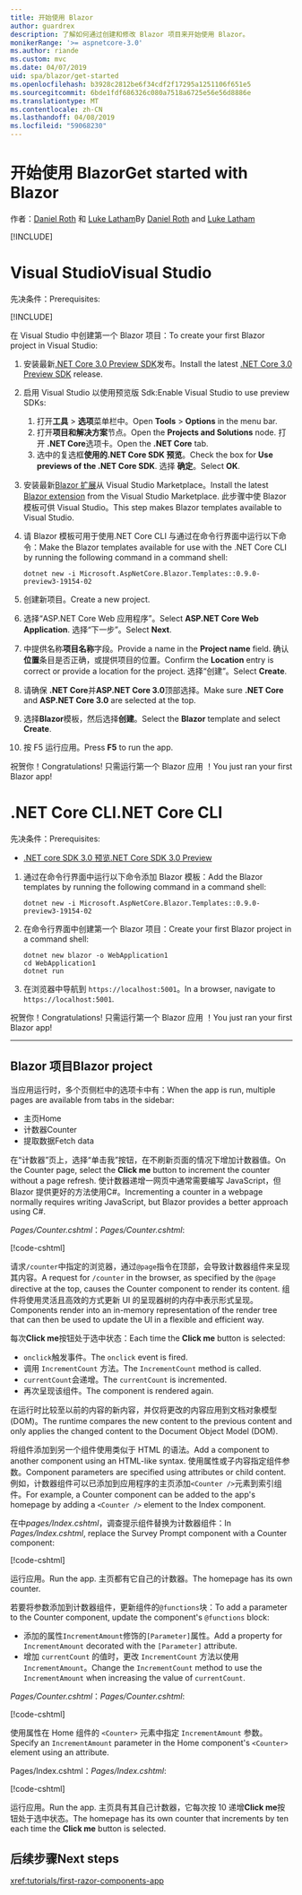 ```yaml
---
title: 开始使用 Blazor
author: guardrex
description: 了解如何通过创建和修改 Blazor 项目来开始使用 Blazor。
monikerRange: '>= aspnetcore-3.0'
ms.author: riande
ms.custom: mvc
ms.date: 04/07/2019
uid: spa/blazor/get-started
ms.openlocfilehash: b3928c2812be6f34cdf2f17295a1251106f651e5
ms.sourcegitcommit: 6bde1fdf686326c080a7518a6725e56e56d8886e
ms.translationtype: MT
ms.contentlocale: zh-CN
ms.lasthandoff: 04/08/2019
ms.locfileid: "59068230"
---
```

# <a name="get-started-with-blazor"></a><span data-ttu-id="4a3d2-103">开始使用 Blazor</span><span class="sxs-lookup"><span data-stu-id="4a3d2-103">Get started with Blazor</span></span>

<span data-ttu-id="4a3d2-104">作者：[Daniel Roth](https://github.com/danroth27) 和 [Luke Latham](https://github.com/guardrex)</span><span class="sxs-lookup"><span data-stu-id="4a3d2-104">By [Daniel Roth](https://github.com/danroth27) and [Luke Latham](https://github.com/guardrex)</span></span>

[!INCLUDE[](~/includes/razor-components-preview-notice.md)]

# [<a name="visual-studio"></a><span data-ttu-id="4a3d2-105">Visual Studio</span><span class="sxs-lookup"><span data-stu-id="4a3d2-105">Visual Studio</span></span>](#tab/visual-studio)

<span data-ttu-id="4a3d2-106">先决条件：</span><span class="sxs-lookup"><span data-stu-id="4a3d2-106">Prerequisites:</span></span>

[!INCLUDE[](~/includes/net-core-prereqs-vs-3.0.md)]

<span data-ttu-id="4a3d2-107">在 Visual Studio 中创建第一个 Blazor 项目：</span><span class="sxs-lookup"><span data-stu-id="4a3d2-107">To create your first Blazor project in Visual Studio:</span></span>

1. <span data-ttu-id="4a3d2-108">安装最新[.NET Core 3.0 Preview SDK](https://dotnet.microsoft.com/download/dotnet-core/3.0)发布。</span><span class="sxs-lookup"><span data-stu-id="4a3d2-108">Install the latest [.NET Core 3.0 Preview SDK](https://dotnet.microsoft.com/download/dotnet-core/3.0) release.</span></span>
1. <span data-ttu-id="4a3d2-109">启用 Visual Studio 以使用预览版 Sdk:</span><span class="sxs-lookup"><span data-stu-id="4a3d2-109">Enable Visual Studio to use preview SDKs:</span></span>
   1. <span data-ttu-id="4a3d2-110">打开**工具** > **选项**菜单栏中。</span><span class="sxs-lookup"><span data-stu-id="4a3d2-110">Open **Tools** > **Options** in the menu bar.</span></span>
   1. <span data-ttu-id="4a3d2-111">打开**项目和解决方案**节点。</span><span class="sxs-lookup"><span data-stu-id="4a3d2-111">Open the **Projects and Solutions** node.</span></span> <span data-ttu-id="4a3d2-112">打开 **.NET Core**选项卡。</span><span class="sxs-lookup"><span data-stu-id="4a3d2-112">Open the **.NET Core** tab.</span></span>
   1. <span data-ttu-id="4a3d2-113">选中的复选框**使用的.NET Core SDK 预览**。</span><span class="sxs-lookup"><span data-stu-id="4a3d2-113">Check the box for **Use previews of the .NET Core SDK**.</span></span> <span data-ttu-id="4a3d2-114">选择 **确定**。</span><span class="sxs-lookup"><span data-stu-id="4a3d2-114">Select **OK**.</span></span>
1. <span data-ttu-id="4a3d2-115">安装最新[Blazor 扩展](https://go.microsoft.com/fwlink/?linkid=870389)从 Visual Studio Marketplace。</span><span class="sxs-lookup"><span data-stu-id="4a3d2-115">Install the latest [Blazor extension](https://go.microsoft.com/fwlink/?linkid=870389) from the Visual Studio Marketplace.</span></span> <span data-ttu-id="4a3d2-116">此步骤中使 Blazor 模板可供 Visual Studio。</span><span class="sxs-lookup"><span data-stu-id="4a3d2-116">This step makes Blazor templates available to Visual Studio.</span></span>
1. <span data-ttu-id="4a3d2-117">请 Blazor 模板可用于使用.NET Core CLI 与通过在命令行界面中运行以下命令：</span><span class="sxs-lookup"><span data-stu-id="4a3d2-117">Make the Blazor templates available for use with the .NET Core CLI by running the following command in a command shell:</span></span>

   ```console
   dotnet new -i Microsoft.AspNetCore.Blazor.Templates::0.9.0-preview3-19154-02
   ```
1. <span data-ttu-id="4a3d2-118">创建新项目。</span><span class="sxs-lookup"><span data-stu-id="4a3d2-118">Create a new project.</span></span>
1. <span data-ttu-id="4a3d2-119">选择“ASP.NET Core Web 应用程序”。</span><span class="sxs-lookup"><span data-stu-id="4a3d2-119">Select **ASP.NET Core Web Application**.</span></span> <span data-ttu-id="4a3d2-120">选择“下一步”。</span><span class="sxs-lookup"><span data-stu-id="4a3d2-120">Select **Next**.</span></span>
1. <span data-ttu-id="4a3d2-121">中提供名称**项目名称**字段。</span><span class="sxs-lookup"><span data-stu-id="4a3d2-121">Provide a name in the **Project name** field.</span></span> <span data-ttu-id="4a3d2-122">确认**位置**条目是否正确，或提供项目的位置。</span><span class="sxs-lookup"><span data-stu-id="4a3d2-122">Confirm the **Location** entry is correct or provide a location for the project.</span></span> <span data-ttu-id="4a3d2-123">选择“创建”。</span><span class="sxs-lookup"><span data-stu-id="4a3d2-123">Select **Create**.</span></span>
1. <span data-ttu-id="4a3d2-124">请确保 **.NET Core**并**ASP.NET Core 3.0**顶部选择。</span><span class="sxs-lookup"><span data-stu-id="4a3d2-124">Make sure **.NET Core** and **ASP.NET Core 3.0** are selected at the top.</span></span>
1. <span data-ttu-id="4a3d2-125">选择**Blazor**模板，然后选择**创建**。</span><span class="sxs-lookup"><span data-stu-id="4a3d2-125">Select the **Blazor** template and select **Create**.</span></span>
1. <span data-ttu-id="4a3d2-126">按 F5  运行应用。</span><span class="sxs-lookup"><span data-stu-id="4a3d2-126">Press **F5** to run the app.</span></span>

<span data-ttu-id="4a3d2-127">祝贺你！</span><span class="sxs-lookup"><span data-stu-id="4a3d2-127">Congratulations!</span></span> <span data-ttu-id="4a3d2-128">只需运行第一个 Blazor 应用 ！</span><span class="sxs-lookup"><span data-stu-id="4a3d2-128">You just ran your first Blazor app!</span></span>

<!--

# [Visual Studio Code](#tab/visual-studio-code)

Prerequisites:

[!INCLUDE[](~/includes/net-core-prereqs-vsc-3.0.md)]

To create your first Blazor project in Visual Studio Code:

1. Execute the following command in a command shell:

   ```console
   dotnet new blazor -o WebApplication1
   ```

1. Open the *WebApplication1* folder in Visual Studio Code.

1. Visual Studio code offers to create assets to build and debug the app, which includes the *tasks.json* and *launch.json* files. Select **Yes** to add the assets.

1. Execute the app using the Visual Studio Code debugger.

1. In a browser, navigate to `https://localhost:5001`.

Congratulations! You just ran your first Blazor app!

# [Visual Studio for Mac](#tab/visual-studio-mac)

.NET Core 3.0 will be supported with Visual Studio for Mac version 8.0 or later. Visual Studio for Mac version 8.0 Preview isn't available at this time.

Use the [.NET Core CLI version of this topic](xref:razor-components/get-started?tabs=netcore-cli) on macOS.

[!INCLUDE[](~/includes/net-core-prereqs-mac-3.0.md)]

To create your first project Blazor project in Visual Studio for Mac:

1. Select **File** > **New Solution** or **New Project**.
1. In the sidebar, select **.NET Core** > **App**.
1. Select **Blazor** and select **Next**.
1. The **Target Framework** defaults to **.NET Core 3.0**. Select **Next**.
1. In the **Project Name** field, enter `WebApplication1`. Select **Create**.
1. Select **Run** > **Run Without Debugging** to run the app *without the debugger*. Running with the debugger isn't supported at this time.

Congratulations! You just ran your first Blazor app!
-->

# [<a name="net-core-cli"></a><span data-ttu-id="4a3d2-129">.NET Core CLI</span><span class="sxs-lookup"><span data-stu-id="4a3d2-129">.NET Core CLI</span></span>](#tab/netcore-cli/)

<span data-ttu-id="4a3d2-130">先决条件：</span><span class="sxs-lookup"><span data-stu-id="4a3d2-130">Prerequisites:</span></span>

* [<span data-ttu-id="4a3d2-131">.NET core SDK 3.0 预览</span><span class="sxs-lookup"><span data-stu-id="4a3d2-131">.NET Core SDK 3.0 Preview</span></span>](https://dotnet.microsoft.com/download/dotnet-core/3.0)

1. <span data-ttu-id="4a3d2-132">通过在命令行界面中运行以下命令添加 Blazor 模板：</span><span class="sxs-lookup"><span data-stu-id="4a3d2-132">Add the Blazor templates by running the following command in a command shell:</span></span>

   ```console
   dotnet new -i Microsoft.AspNetCore.Blazor.Templates::0.9.0-preview3-19154-02
   ```

1. <span data-ttu-id="4a3d2-133">在命令行界面中创建第一个 Blazor 项目：</span><span class="sxs-lookup"><span data-stu-id="4a3d2-133">Create your first Blazor project in a command shell:</span></span>

   ```console
   dotnet new blazor -o WebApplication1
   cd WebApplication1
   dotnet run
   ```

1. <span data-ttu-id="4a3d2-134">在浏览器中导航到 `https://localhost:5001`。</span><span class="sxs-lookup"><span data-stu-id="4a3d2-134">In a browser, navigate to `https://localhost:5001`.</span></span>

<span data-ttu-id="4a3d2-135">祝贺你！</span><span class="sxs-lookup"><span data-stu-id="4a3d2-135">Congratulations!</span></span> <span data-ttu-id="4a3d2-136">只需运行第一个 Blazor 应用 ！</span><span class="sxs-lookup"><span data-stu-id="4a3d2-136">You just ran your first Blazor app!</span></span>

---

## <a name="blazor-project"></a><span data-ttu-id="4a3d2-137">Blazor 项目</span><span class="sxs-lookup"><span data-stu-id="4a3d2-137">Blazor project</span></span>

<span data-ttu-id="4a3d2-138">当应用运行时，多个页侧栏中的选项卡中有：</span><span class="sxs-lookup"><span data-stu-id="4a3d2-138">When the app is run, multiple pages are available from tabs in the sidebar:</span></span>

* <span data-ttu-id="4a3d2-139">主页</span><span class="sxs-lookup"><span data-stu-id="4a3d2-139">Home</span></span>
* <span data-ttu-id="4a3d2-140">计数器</span><span class="sxs-lookup"><span data-stu-id="4a3d2-140">Counter</span></span>
* <span data-ttu-id="4a3d2-141">提取数据</span><span class="sxs-lookup"><span data-stu-id="4a3d2-141">Fetch data</span></span>

<span data-ttu-id="4a3d2-142">在“计数器”页上，选择“单击我”按钮，在不刷新页面的情况下增加计数器值。</span><span class="sxs-lookup"><span data-stu-id="4a3d2-142">On the Counter page, select the **Click me** button to increment the counter without a page refresh.</span></span> <span data-ttu-id="4a3d2-143">使计数器递增一网页中通常需要编写 JavaScript，但 Blazor 提供更好的方法使用C#。</span><span class="sxs-lookup"><span data-stu-id="4a3d2-143">Incrementing a counter in a webpage normally requires writing JavaScript, but Blazor provides a better approach using C#.</span></span>

<span data-ttu-id="4a3d2-144">*Pages/Counter.cshtml*：</span><span class="sxs-lookup"><span data-stu-id="4a3d2-144">*Pages/Counter.cshtml*:</span></span>

[!code-cshtml[](get-started/samples_snapshot/3.x/Counter1.cshtml)]

<span data-ttu-id="4a3d2-145">请求`/counter`中指定的浏览器，通过`@page`指令在顶部，会导致计数器组件来呈现其内容。</span><span class="sxs-lookup"><span data-stu-id="4a3d2-145">A request for `/counter` in the browser, as specified by the `@page` directive at the top, causes the Counter component to render its content.</span></span> <span data-ttu-id="4a3d2-146">组件将使用灵活且高效的方式更新 UI 的呈现器树的内存中表示形式呈现。</span><span class="sxs-lookup"><span data-stu-id="4a3d2-146">Components render into an in-memory representation of the render tree that can then be used to update the UI in a flexible and efficient way.</span></span>

<span data-ttu-id="4a3d2-147">每次**Click me**按钮处于选中状态：</span><span class="sxs-lookup"><span data-stu-id="4a3d2-147">Each time the **Click me** button is selected:</span></span>

* <span data-ttu-id="4a3d2-148">`onclick`触发事件。</span><span class="sxs-lookup"><span data-stu-id="4a3d2-148">The `onclick` event is fired.</span></span>
* <span data-ttu-id="4a3d2-149">调用 `IncrementCount` 方法。</span><span class="sxs-lookup"><span data-stu-id="4a3d2-149">The `IncrementCount` method is called.</span></span>
* <span data-ttu-id="4a3d2-150">`currentCount`会递增。</span><span class="sxs-lookup"><span data-stu-id="4a3d2-150">The `currentCount` is incremented.</span></span>
* <span data-ttu-id="4a3d2-151">再次呈现该组件。</span><span class="sxs-lookup"><span data-stu-id="4a3d2-151">The component is rendered again.</span></span>

<span data-ttu-id="4a3d2-152">在运行时比较至以前的内容的新内容，并仅将更改的内容应用到文档对象模型 (DOM)。</span><span class="sxs-lookup"><span data-stu-id="4a3d2-152">The runtime compares the new content to the previous content and only applies the changed content to the Document Object Model (DOM).</span></span>

<span data-ttu-id="4a3d2-153">将组件添加到另一个组件使用类似于 HTML 的语法。</span><span class="sxs-lookup"><span data-stu-id="4a3d2-153">Add a component to another component using an HTML-like syntax.</span></span> <span data-ttu-id="4a3d2-154">使用属性或子内容指定组件参数。</span><span class="sxs-lookup"><span data-stu-id="4a3d2-154">Component parameters are specified using attributes or child content.</span></span> <span data-ttu-id="4a3d2-155">例如，计数器组件可以已添加到应用程序的主页添加`<Counter />`元素到索引组件。</span><span class="sxs-lookup"><span data-stu-id="4a3d2-155">For example, a Counter component can be added to the app's homepage by adding a `<Counter />` element to the Index component.</span></span>

<span data-ttu-id="4a3d2-156">在中*pages/Index.cshtml*，调查提示组件替换为计数器组件：</span><span class="sxs-lookup"><span data-stu-id="4a3d2-156">In *Pages/Index.cshtml*, replace the Survey Prompt component with a Counter component:</span></span>

[!code-cshtml[](get-started/samples_snapshot/3.x/Index1.cshtml?highlight=7)]

<span data-ttu-id="4a3d2-157">运行应用。</span><span class="sxs-lookup"><span data-stu-id="4a3d2-157">Run the app.</span></span> <span data-ttu-id="4a3d2-158">主页都有它自己的计数器。</span><span class="sxs-lookup"><span data-stu-id="4a3d2-158">The homepage has its own counter.</span></span>

<span data-ttu-id="4a3d2-159">若要将参数添加到计数器组件，更新组件的`@functions`块：</span><span class="sxs-lookup"><span data-stu-id="4a3d2-159">To add a parameter to the Counter component, update the component's `@functions` block:</span></span>

* <span data-ttu-id="4a3d2-160">添加的属性`IncrementAmount`修饰的`[Parameter]`属性。</span><span class="sxs-lookup"><span data-stu-id="4a3d2-160">Add a property for `IncrementAmount` decorated with the `[Parameter]` attribute.</span></span>
* <span data-ttu-id="4a3d2-161">增加 `currentCount` 的值时，更改 `IncrementCount` 方法以使用 `IncrementAmount`。</span><span class="sxs-lookup"><span data-stu-id="4a3d2-161">Change the `IncrementCount` method to use the `IncrementAmount` when increasing the value of `currentCount`.</span></span>

<span data-ttu-id="4a3d2-162">*Pages/Counter.cshtml*：</span><span class="sxs-lookup"><span data-stu-id="4a3d2-162">*Pages/Counter.cshtml*:</span></span>

[!code-cshtml[](get-started/samples_snapshot/3.x/Counter2.cshtml?highlight=4,8)]

<span data-ttu-id="4a3d2-163">使用属性在 Home 组件的 `<Counter>` 元素中指定 `IncrementAmount` 参数。</span><span class="sxs-lookup"><span data-stu-id="4a3d2-163">Specify an `IncrementAmount` parameter in the Home component's `<Counter>` element using an attribute.</span></span>

<span data-ttu-id="4a3d2-164">Pages/Index.cshtml：</span><span class="sxs-lookup"><span data-stu-id="4a3d2-164">*Pages/Index.cshtml*:</span></span>

[!code-cshtml[](get-started/samples_snapshot/3.x/Index2.cshtml)]

<span data-ttu-id="4a3d2-165">运行应用。</span><span class="sxs-lookup"><span data-stu-id="4a3d2-165">Run the app.</span></span> <span data-ttu-id="4a3d2-166">主页具有其自己计数器，它每次按 10 递增**Click me**按钮处于选中状态。</span><span class="sxs-lookup"><span data-stu-id="4a3d2-166">The homepage has its own counter that increments by ten each time the **Click me** button is selected.</span></span>

## <a name="next-steps"></a><span data-ttu-id="4a3d2-167">后续步骤</span><span class="sxs-lookup"><span data-stu-id="4a3d2-167">Next steps</span></span>

<xref:tutorials/first-razor-components-app>
